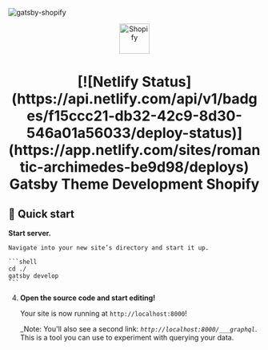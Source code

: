 
![gatsby-shopify](https://socialify.git.ci/syedsimanta03/gatsby-shopify/image?description=1&language=1&logo=data%3Aimage%2Fpng%3Bbase64%2CiVBORw0KGgoAAAANSUhEUgAAAOEAAADhCAMAAAAJbSJIAAAAk1BMVEVmM5n%2F%2F%2F9eI5RbHpNkL5hhKpa8rdBcIJRYFZFgJ5XLvdtXEZFjLZeLarBfJpVYFJHl3u2cgbvFttZzRqFpN5uwm8jv6%2FT39fqXe7ja0eWTdbXWy%2BJuP57Pw917U6a6qM%2Bhh76mj8J5UKSHZK3s5%2FKslsXj3Ox1SqLa0OWkjcCBXKq0ocuFYazBstSPcLPUyOFTAI8w3hwHAAAQjUlEQVR4nNWdbWOyOg%2BAgRYpgvgu%2BLqx6XRuuvP%2Ff91B3YvaJk2x4G0%2BPB%2Bes1u4SNs0aZo4buWSjsbNxvA9e12s%2B7OBM5j114vX7H3YmI9HafWPd6r88dG48bwdeIIFXujHnDs%2Fwnnsh17AhDfbPjfGoypfoirC0Xy1DdrMC%2F%2Bw1MJDj7W97WpeFWYVhKNeNmMsjDVs5xKHjM2yXhWUtgnTab6OAl%2BnOaU2%2FSBa51PbU9MqYTqfBEw7LlHKkAWTuc13skn4VeD5N9D9iM%2B8yZe917JFuMx9K3g%2FkP5qaenN7BD2FiK0hneSUCx6Vt7NAuFoGAS3zD1IeBAMLSw7NxMuM5ZUgHeShGU3D9YbCTv7yN7sU4kf7Tt3JOzsRbV8R0ZxG%2BMNhKOq9ffLGO1v2OyUJkzzGvT3yyjy0mtOWcJdWN36opLE39VK%2BNZntfIdhPXf6iN8FyZ%2Bgy3h4r0mwimvd4D%2BScKndRB2RRUbGJrwdrdywrfBvRR4kmRgOhsNCYd3VOBJuBhWSJgugjvzHSRYGNlGE8KNUejlXPgxssaEEOz4v4IFQeKX%2FbU43FRD%2BBGVepuARf52kjeaX2%2Bjb1l2NvPeR7c1iESQxCXGffRRBWHL2Mj7nuDbVfMNGVSd5sf%2BEJczpWQt64Rp38yJ554IJjuaU5DO81kUmO1ywz51MhIJO0aTJg7Y9snM5Rn1Jo5RJCT2iQ%2BgEX4ZGAkeiNdeKU9g%2FBwaRLO4oG1wSIQN%2BhoTRovdDcGVTdejx3wikrtBISQD8iDJb4w5uOluTd7XR092CD%2FaRD7RL%2BvDXcqmRQ0etAlWQ084FKSHxWJhL1C97BIDeIQtnJbwgwTIxdZkn6GXUU7To9BqUUf4RAJka4sHDd%2BSZqT5KHRzUUO4o8zBJLETf7%2BWtwXFSLU1kx8n7BFW0bhccIEk84Gnf4EI%2F74o4YYAyF5utQ%2Bo5JFejRG6BGCES%2F1eO9bP9Buls9b7pAw73EAIU679fMGLrVM%2BRFba2cg5so1CCNe6pYxH5IDCaNN7es8mrdftYrF43WfvH803cqR%2B7Oi25PG6DGFLZ3N9hxIUSsdP3XXIjik1fhzzmPP4lEzDkpf3Hi2uNNHZrAT2F0HCD90kZJ%2F6HfZ4uGXMAzMzeBgI7%2FNjrEfc6RYcBq4HEOFUt4yKleal0ua%2BUJN%2BJYwT5mXa9Is3nYMaQb4UQJhqhiiPmvgbzSeBgdfuszDTeHvaIEMCDCmAULPKcB%2BdP513ZpyY4TNviK89LdxsxC8mhCvNjznYu2xeSyZmJGyCfrguvjQE6nmjJBzju1EfiwJ90R1YxS9HqIsyxBcHoVyylIQOuj6Eaxhw%2FHLjwVsstogeG6jV4AMqYYYOsnALvsCy1b79WCOOXuGdLu4KJBmN8Av9UAjgytLJfiy64CjB3TmhcFMVhOhr%2Bgvo2RuKp0OUJAYN5BOqxZhC%2BIyZwrgPPTmzMEDPRLQgNaJhleRZT%2FiG%2FQC4iR9bPzj1PUiNOWY0hLROSYR9TBUB4CytCH6qsUTQiXaGTAcuDbJrwh32gYC9X7qtJvfE6wMbiwWyVLDrsM0VYYotM0BYq8OrSo6KmTqElw6QIeNfTaQrwhyZTp561MxZhUf7beCjIguqd7V5uyRcIssM4Efjq%2FfNIuTF8SBN5EXF5di%2BJNwj4y1RToqcFvMvL4Hae1%2FB%2By5%2FAhNiyo%2BUi%2Fdz1YDFqPtUPXiMeD%2FRxa7vgrAFq9BTjhaNP2NHQoXj18O%2BrH%2Bh9nPCDvzP%2BEypwXoyFH1pBdCkhYhzJZ4TIipsq1yayufgj1wjTjRf9kKJZ4TILPRyBSDt3M2KhBdz8VW7xT%2BfiWeEGahC5RhtVmsmLsX7Wx%2FTmT5G4p85in%2BEI1j1qqwHdIduX9iPHe9wShCB%2FZm2P8IhuJ3x9zJgWuoC3g3yfYY2peW9JH%2FnDX%2BEsArbCpdpW1%2Bi%2FrccF0hyWkggE%2FZAE3q90TtIXn8aJucmq3fQkwgXoPYVkQFtzL8K8fcGGwy%2BuCaErX3QUExCK69sKrHJY3%2Bt%2Fg%2FhO7TOcEWsCtug%2FysS5leEoI0J5FSHeb2GoqSEl4RzaIQr4sjpPa6TmAubXxBOoHGnmIVd2xdiq5EfN%2FGbENzpeRJgzZuZ8uKdE4KDNMklwsVjDNLfYergg1RIAdLHWGYO8j1MHXSQxnKQZHbvSzN0Sf4Ip9AgZVJwplf%2FxcPSwqa%2FhDm0OsqmAovF%2FmtyWkSOhNBZRSjtuZsPpMLvM4wD4QjaRwvpMHb9QCosfMrRNyHkOMn7mfHDLKRHObpQDmIrEikxr%2FUotvAkx3CNgxgA6bQxvYdbeIMcI2gOEoKSBumTvZP6euQQkCoI58A09KXTtJpi3PbkYM8d2BoG8llM9mCIB3NXEG6BaRgpQmwPhsi3R0LIAnAZsED8F%2B4600UcCKFzX3kaPqAWC9%2FIAbfdCr%2Fi8bRYbL4d9wMyAR6E%2BEBa9J4KQtD7hREfR4vFrsZxX%2BDNtKc4knksLfKXgnCA%2FMHjD9SB66Toy0KIunPmf0ZY6mBJQs7ja1EsHTBG8y0PvtywqdPU%2BQuPrUWv6TxpU18fWovJk4MkiP3II2sxXDnvhLPAB9ai%2F%2B5klNDL45r%2BOHM%2BSfHBhx2o%2FNOBMxQu5FFNP184a%2BKfPqoW106f%2BqcPutz0nRn5bx9TizMHcy2upBYtcq%2BcQBsXAz6nFi3y112jlHyAdh1iVP4DCNFevrevvn2gF8gLHEDzkKuT5CrXYmnCEeAFzqC1lKXq2jtVa9E6YR%2Byh2IE3IapWIulCSFPfu0AgajD1Rr1veJqtViacKx%2BfLGnAU4tkIzcSrVYmvALIPyEfAt2vBevvldcpRZLEzbVRrnwLZ7VduT7aG1npEULiKUJG%2BpoTOEfAj6%2B950nrb4AX91ALU0InIIWPj4Qp0l%2B6r306h2opQmB%2BzDJk9MDtPt7tgZosSKvvzQhsGIGTSheGv%2FdNGrWqcXShMC2lE3BmPdZIkbzPxPE27RYlhBKhBFL8NwiOvvnNWqxLOEb8FCWgmdPFzlt6ntqVWixLCGUuTaAzw%2BDi0JQ87q0GLfmTYJIhYoBY3E8PwTOgJPLzMt5XVqMA4Iwcf1EYCn1J4dzfLVBjF8vf8IMseIr0LFkq4CYaGHWHWjL6lzfBvqqfY8Ki3d9kQeyCOwLyaeR0vS%2FajX9qEjvBuxbTvk0UE5UIBU%2Bnd7F61eIfC8ZusMssLw2RU7UtEbTj4mc2gvEEr%2Fz2qDcxER%2B6X9Ei1L%2BOXR78nBFD8kvlfPYobq7NWuRSzUWoNTeYI7mCHuq2jCbf0CLnlTJ8xM4BP3OEYbyvGN1UZH7I0qJr9De%2BifPG1yImLKw190R5aRJIEZzutuF3beQ7cUJUfnS9SEKqXjkKzBIf%2B9bQHdmrjduv4h3XW7kemUplNb1e2cGvPckoPpz99SiPLJ20J2f33tPoEX05EvAJ3m7oxZ96fehVITThXX0%2FqFseH4Rlb1S6tCifPUarKtzdv8QvEMqVyH8RVRWaavjCFX68Xcoq%2Bt01Rm%2FBwzk6x%2B%2FnHcXLTJpFqbQGft3GR7NXW61STwh3mOgygspFM6%2FussNDlN5g3SGaKRFOwNVUe0IvHp9cR8fTthXXpz5QVRWXK%2F0ZEr%2BbXD4XdVUgIcp1gCkdi0KubLhC5R5eFUXA6xtoi5F9yNLZbWoyrQYyHMGLut8VdsErk%2FD0AL6S6Pl5kYtqswzeFtEqk8D1hjClegulQ0aq9GiXMICqfIp1RiC60ThSnSXyu6MVWiRKTxycCGV60Qhtb40LaGWynY09rXoKzydBvjSilpfLlzNTNNNxmygltWiqtA2ct9HUa8Nqbmnui57LqM6tBgptshwtSNlzT24buJV2VoForKZglVEobDLSLUjZd1EpPalqiD%2FJWKssrsWByrLFb8DF1c%2F9xhI9Us5tnc7IQ5MEI216KlG0RBeG4H6pUgN2kTbPC6tUouhKq6JXLqDatBidYTx5m1HxOq06Ct75CCFZMA6wogSVbUFrxGdihDlQskHyeE7d5f1Vqn1vEPdelqZFkNlzxCs%2BiZSzxsr%2BaharmmIQNSViOgpu75g1TexmuxoXX3VUdT1c2fWtcjUYwf0Ch1NXX13BY9uda%2BhihGBxgFd5OIr3hsB1X5I6NiezlQ%2FUBoxUoek0Qa3mv4WaI%2BSgNBSNe3bQ%2FR9dd9AtMavrkcJ3mdG15j2iGikRcz0s616x7%2FELiHp%2B8zgxTvBJoPniHa0yKEeriOly%2F0jhF5BeL8nRuiqaQXRGwBPQnvMkPo9uS56MZiEuL4VMQY7iqd99PVIPbvwvms8IDQ4vhGRi0%2BoCa96fPwKse8a3juPe5Qezi83IAYDsOmaBjAk9s7T9D%2FkAaXD7UL1lSiIgQ83S1ev039vpoZR%2FZ94D0uu7hV5JS9lEDnG5y6V3sufGPSw1PUhFZpGskcx12Is1tj2Xn0o%2BycmfUjxnW0hEaXfuJEWM%2BZFLXRsYE2sDmLWS1bbD1jo3UXX3Zog5g08ZqnpslosM2b9gLX9HbyFvme1u1V9JwgRl712kw7FWUr35Y49wg7OFmJnoKsxY96Xm9BbvU3oHW8Hcadtz1emt7q2c3WxeC30Le4%2FLSBqe8dDff10hPp2QLHkjFWAuHG0VZB4jCwKWJSwQ4gyvGrVqEYEMvwlSSk9ahm2kUTjoISGOb5%2BNiqbiBG12EsIzTRwrxWP9KqvAV9KMNOd23yWRewsKOG4CJ8qmlh2A%2B%2ByfhQuFpq9eKsU4iiLKDWs2lACJY2Q1iAvbu8hh640YpozUrcXKNhBJnSHBC0eGttPULdxb4iYrhitSTQYDKATUtsc%2BmKPbZyNEEd5QGyCrdUghZDcD9cXL4jzs1c5ZErETtamdiOKEG%2FSgJC0oh6lcGBzcNGhIaa9rSB3BNOsonRC4Eq%2BUsL2%2BglYdQiI066nTCMDACmOOI3Q3Rh0puae6A%2BVmpzgiNPnkBk0dOOMEkyhErod36SzBU%2FEIGvK%2BzkYcblrJSZ4hYWKKTE%2FOqGb9g17kflB5HR3ncstsbLumdfqJsIz7A0SrgkeuBFhsb00z4LxPRG%2BdBvjv4mZqYyGUV%2FDkzC6c0In1EdKlMJ9jwmxnjwPd83pW2qnj0tEcL5LELrTpPTrcd9PvIAxWidYjcQJIYBSitAdrf%2BFKpDBWh9aKEvouiuCP1qtcKEO%2FNoidMcD4o6xIkkGNCtYntB1u3dUI2%2FD15TsEbpT515NkTzHZIkpT3horXwPNXKRl3nZUoRuZ11%2F3Vm2Jm7TrBAW7kZc71D1Yn1enV3CwnDQ%2FbibxTc1EVYI3dEkqofRjyZGNt4aYTEdWzXo0RetchPQBuGBsWI9%2BtFtfDcTHuJGxLhfGUlYdiOfBcJiPq4Cg%2BAKXXjAhjfMP4uEhfQWwnY78lAsytqHS7FD6LrL3CiMpBGfhTl%2BTkAXW4SFzCeBFUifBRMw78tcLBK6bjqfeEx5wZsqPGHeZE4NMpHEKuFBpnk%2FCrTn40o6P4j6eQnvARfrhIWMetmMsdAkqBOHjM2ynoWlU5IqCA8ymq%2B2QZt5Wm0eYnHtYLuaV0F3kKoIj7LcPGUvAyZY4IV%2BfHbTlPPYD72g%2BC%2BDl%2B7TtCq4o1RKeJJ0uZk3hu%2FZ62Ldnw2cway%2FXrxm78PGfLO0uqao5X9VmBJaL%2FJbsAAAAABJRU5ErkJggg%3D%3D&owner=1&pattern=Charlie%20Brown&theme=Light)
<p align="center">
  <a href="https://www.shopify.com">
    <img alt="Shopify" src="https://cdn.shopify.com/shopifycloud/web/assets/v1/2217fb04df073033ccce8d125b0ea020.svg" width="60" />
  </a>
</p>
<h1 align="center">
[![Netlify Status](https://api.netlify.com/api/v1/badges/f15ccc21-db32-42c9-8d30-546a01a56033/deploy-status)](https://app.netlify.com/sites/romantic-archimedes-be9d98/deploys)
  Gatsby Theme Development Shopify
</h1>


## 🚀 Quick start


 **Start server.**

    Navigate into your new site’s directory and start it up.

    ```shell
    cd ./
    gatsby develop
    ```

4.  **Open the source code and start editing!**

    Your site is now running at `http://localhost:8000`!

    _Note: You'll also see a second link: _`http://localhost:8000/___graphql`_. This is a tool you can use to experiment with querying your data. 

